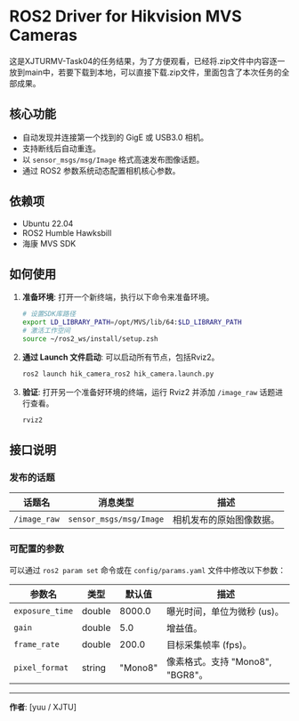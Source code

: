 # ROS2 Driver for Hikvision MVS Cameras

这是XJTURMV-Task04的任务结果，为了方便观看，已经将.zip文件中内容逐一放到main中，若要下载到本地，可以直接下载.zip文件，里面包含了本次任务的全部成果。

## 核心功能

*   自动发现并连接第一个找到的 GigE 或 USB3.0 相机。
*   支持断线后自动重连。
*   以 `sensor_msgs/msg/Image` 格式高速发布图像话题。
*   通过 ROS2 参数系统动态配置相机核心参数。

## 依赖项

*   Ubuntu 22.04
*   ROS2 Humble Hawksbill
*   海康 MVS SDK

## 如何使用

1.  **准备环境**:
    打开一个新终端，执行以下命令来准备环境。
    ```bash
    # 设置SDK库路径
    export LD_LIBRARY_PATH=/opt/MVS/lib/64:$LD_LIBRARY_PATH
    # 激活工作空间
    source ~/ros2_ws/install/setup.zsh
    ```

2.  **通过 Launch 文件启动**:
    可以启动所有节点，包括Rviz2。
    ```bash
    ros2 launch hik_camera_ros2 hik_camera.launch.py
    ```

3.  **验证**:
    打开另一个准备好环境的终端，运行 Rviz2 并添加 `/image_raw` 话题进行查看。
    ```bash
    rviz2
    ```

## 接口说明

### 发布的话题

| 话题名 | 消息类型 | 描述 |
|---|---|---|
| `/image_raw` | `sensor_msgs/msg/Image` | 相机发布的原始图像数据。 |

### 可配置的参数

可以通过 `ros2 param set` 命令或在 `config/params.yaml` 文件中修改以下参数：

| 参数名 | 类型 | 默认值 | 描述 |
|---|---|---|---|
| `exposure_time` | double | 8000.0 | 曝光时间，单位为微秒 (us)。 |
| `gain` | double | 5.0 | 增益值。 |
| `frame_rate` | double | 200.0 | 目标采集帧率 (fps)。 |
| `pixel_format` | string | "Mono8" | 像素格式。支持 "Mono8", "BGR8"。|

---
**作者**: [yuu / XJTU]
